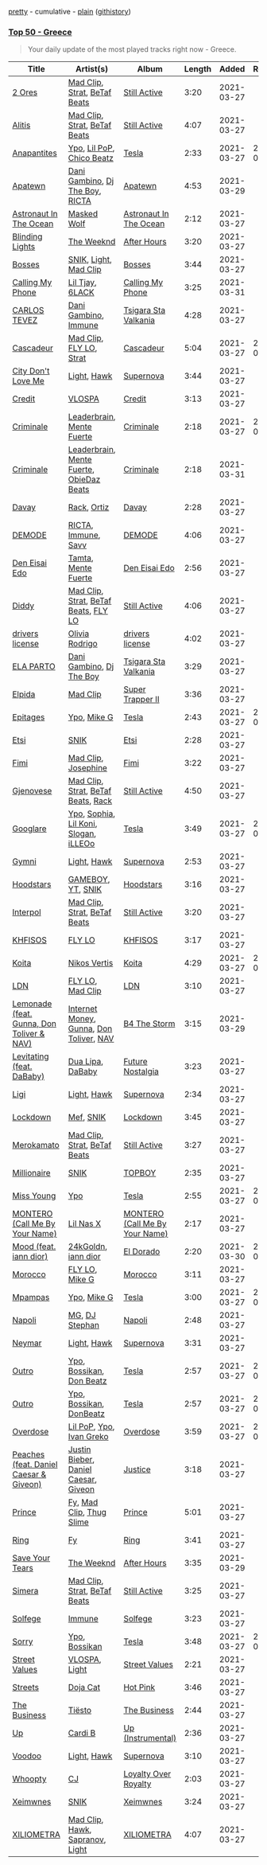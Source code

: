 [pretty](/playlists/pretty/Top%2050%20-%20Greece.md) - cumulative - [plain](/playlists/plain/37i9dQZEVXbJqdarpmTJDL) ([githistory](https://github.githistory.xyz/mackorone/spotify-playlist-archive/blob/main/playlists/plain/37i9dQZEVXbJqdarpmTJDL))

### [Top 50 - Greece](https://open.spotify.com/playlist/37i9dQZEVXbJqdarpmTJDL)

> Your daily update of the most played tracks right now - Greece.

| Title | Artist(s) | Album | Length | Added | Removed |
|---|---|---|---|---|---|
| [2 Ores](https://open.spotify.com/track/6tserlpy6hsTnLPImpw9Di) | [Mad Clip](https://open.spotify.com/artist/3KcZf8BFeFBtnGyOZmUggd), [Strat](https://open.spotify.com/artist/48h12D3cJbqfn1ReVL9qbw), [BeTaf Beats](https://open.spotify.com/artist/5qDpS8QhKjNRZ6aRrcpY1Z) | [Still Active](https://open.spotify.com/album/6yfbRFac4pSvmPOc2INxFe) | 3:20 | 2021-03-27 |  |
| [Alitis](https://open.spotify.com/track/3zCUHfPi1kl8EUUamLxaJ0) | [Mad Clip](https://open.spotify.com/artist/3KcZf8BFeFBtnGyOZmUggd), [Strat](https://open.spotify.com/artist/48h12D3cJbqfn1ReVL9qbw), [BeTaf Beats](https://open.spotify.com/artist/5qDpS8QhKjNRZ6aRrcpY1Z) | [Still Active](https://open.spotify.com/album/6yfbRFac4pSvmPOc2INxFe) | 4:07 | 2021-03-27 |  |
| [Anapantites](https://open.spotify.com/track/2pydsgLB77gocwSQINmZEV) | [Ypo](https://open.spotify.com/artist/2ZXlAIBIejTdK0VlfsAqMV), [Lil PoP](https://open.spotify.com/artist/6Z53MNjWyTH16xE6hXwttS), [Chico Beatz](https://open.spotify.com/artist/00TgUofD51utqGzkMdAbWY) | [Tesla](https://open.spotify.com/album/0sScRh4fH6mjdteRBi6u7m) | 2:33 | 2021-03-27 | 2021-03-27 |
| [Apatewn](https://open.spotify.com/track/1gK70fcr4UnSDmP7KXtH0F) | [Dani Gambino](https://open.spotify.com/artist/0JDrljGBQpzIKFIcZ4R1H4), [Dj The Boy](https://open.spotify.com/artist/0MyAm8pgx6zC6FGXUHHoUj), [RICTA](https://open.spotify.com/artist/4YiKEuOS5GwMujJMkIPGFN) | [Apatewn](https://open.spotify.com/album/69WsIiBINGuXODn7zzmk0u) | 4:53 | 2021-03-29 |  |
| [Astronaut In The Ocean](https://open.spotify.com/track/3VT8hOC5vuDXBsHrR53WFh) | [Masked Wolf](https://open.spotify.com/artist/1uU7g3DNSbsu0QjSEqZtEd) | [Astronaut In The Ocean](https://open.spotify.com/album/57UjGWNfxfsBCykDm73XBK) | 2:12 | 2021-03-27 |  |
| [Blinding Lights](https://open.spotify.com/track/0VjIjW4GlUZAMYd2vXMi3b) | [The Weeknd](https://open.spotify.com/artist/1Xyo4u8uXC1ZmMpatF05PJ) | [After Hours](https://open.spotify.com/album/4yP0hdKOZPNshxUOjY0cZj) | 3:20 | 2021-03-27 |  |
| [Bosses](https://open.spotify.com/track/4lRQP4PC7ZHQnkPuq8N52N) | [SNIK](https://open.spotify.com/artist/6wN4QyhoM6fN49kEB25rnl), [Light](https://open.spotify.com/artist/1UdbiTrv73Dp7F0s3OHmn2), [Mad Clip](https://open.spotify.com/artist/3KcZf8BFeFBtnGyOZmUggd) | [Bosses](https://open.spotify.com/album/7l81rRLV1MOes82mBuz71E) | 3:44 | 2021-03-27 |  |
| [Calling My Phone](https://open.spotify.com/track/5Kskr9LcNYa0tpt5f0ZEJx) | [Lil Tjay](https://open.spotify.com/artist/6jGMq4yGs7aQzuGsMgVgZR), [6LACK](https://open.spotify.com/artist/4IVAbR2w4JJNJDDRFP3E83) | [Calling My Phone](https://open.spotify.com/album/1QhKOq11hGEoNA42rV2IHp) | 3:25 | 2021-03-31 |  |
| [CARLOS TEVEZ](https://open.spotify.com/track/7sqV5wrcZH0B4q8X9uHKFJ) | [Dani Gambino](https://open.spotify.com/artist/0JDrljGBQpzIKFIcZ4R1H4), [Immune](https://open.spotify.com/artist/7bg4UOzqHiULOABzTycGyX) | [Tsigara Sta Valkania](https://open.spotify.com/album/7kdCFhlocESWDQFecZ9wny) | 4:28 | 2021-03-27 |  |
| [Cascadeur](https://open.spotify.com/track/3xESR3mhjnxZETiVKbdXhI) | [Mad Clip](https://open.spotify.com/artist/3KcZf8BFeFBtnGyOZmUggd), [FLY LO](https://open.spotify.com/artist/1zeAbUJAbLOWeYpgRVnYmu), [Strat](https://open.spotify.com/artist/48h12D3cJbqfn1ReVL9qbw) | [Cascadeur](https://open.spotify.com/album/15My4RUkcR0XUYFscGbXHB) | 5:04 | 2021-03-27 | 2021-03-30 |
| [City Don't Love Me](https://open.spotify.com/track/7AZ8APzmxt0McQXnEXBq44) | [Light](https://open.spotify.com/artist/1UdbiTrv73Dp7F0s3OHmn2), [Hawk](https://open.spotify.com/artist/0vUcZVCNG7i5OV0zb8Icfw) | [Supernova](https://open.spotify.com/album/0YjJuXJlkF0Al7355W6BXU) | 3:44 | 2021-03-27 |  |
| [Credit](https://open.spotify.com/track/1vBxWdcP9a25Zv7dbsTN9M) | [VLOSPA](https://open.spotify.com/artist/5VzicjuhIv0IwMz15hEORa) | [Credit](https://open.spotify.com/album/6qdnpra7gFwxZWcas3QiTA) | 3:13 | 2021-03-27 |  |
| [Criminale](https://open.spotify.com/track/06Rn9dPc1lxouC62whG3l6) | [Leaderbrain](https://open.spotify.com/artist/5q2IdmHx3SBYq1l5IixqTZ), [Mente Fuerte](https://open.spotify.com/artist/7siPnM6FjNP8KnXO5YDwAH) | [Criminale](https://open.spotify.com/album/3JfZ9cHDkk1db60W6A6Aob) | 2:18 | 2021-03-27 | 2021-03-31 |
| [Criminale](https://open.spotify.com/track/06Rn9dPc1lxouC62whG3l6) | [Leaderbrain](https://open.spotify.com/artist/5q2IdmHx3SBYq1l5IixqTZ), [Mente Fuerte](https://open.spotify.com/artist/7siPnM6FjNP8KnXO5YDwAH), [ObieDaz Beats](https://open.spotify.com/artist/08GTkgJXi9tedLqjbLDLCP) | [Criminale](https://open.spotify.com/album/3JfZ9cHDkk1db60W6A6Aob) | 2:18 | 2021-03-31 |  |
| [Davay](https://open.spotify.com/track/54EXZcuRYIFW75Y5Bxenxt) | [Rack](https://open.spotify.com/artist/6YYOTK6Qyv6PuFipPxCCoe), [Ortiz](https://open.spotify.com/artist/6nidPawoE1wPgAtFmeyXyR) | [Davay](https://open.spotify.com/album/4ImFxuj7uxPzj91eEYPHfQ) | 2:28 | 2021-03-27 |  |
| [DEMODE](https://open.spotify.com/track/6zFIf7W0pKa9HO50dw5E8u) | [RICTA](https://open.spotify.com/artist/4YiKEuOS5GwMujJMkIPGFN), [Immune](https://open.spotify.com/artist/7bg4UOzqHiULOABzTycGyX), [Savv](https://open.spotify.com/artist/0OFppp8Z3TaehuqGoC6BD1) | [DEMODE](https://open.spotify.com/album/7aFsEiPU5uJPM4KcM1Skt6) | 4:06 | 2021-03-27 |  |
| [Den Eisai Edo](https://open.spotify.com/track/3tEIOasqpy7ghhcu5ueqGp) | [Tamta](https://open.spotify.com/artist/0VGybH10ziMPo99SYOwMoQ), [Mente Fuerte](https://open.spotify.com/artist/7siPnM6FjNP8KnXO5YDwAH) | [Den Eisai Edo](https://open.spotify.com/album/2uSNpOoE7fQ1mhy08YT4h4) | 2:56 | 2021-03-27 |  |
| [Diddy](https://open.spotify.com/track/0DV9QK5UZlTG8jwSECi3No) | [Mad Clip](https://open.spotify.com/artist/3KcZf8BFeFBtnGyOZmUggd), [Strat](https://open.spotify.com/artist/48h12D3cJbqfn1ReVL9qbw), [BeTaf Beats](https://open.spotify.com/artist/5qDpS8QhKjNRZ6aRrcpY1Z), [FLY LO](https://open.spotify.com/artist/1zeAbUJAbLOWeYpgRVnYmu) | [Still Active](https://open.spotify.com/album/6yfbRFac4pSvmPOc2INxFe) | 4:06 | 2021-03-27 |  |
| [drivers license](https://open.spotify.com/track/7lPN2DXiMsVn7XUKtOW1CS) | [Olivia Rodrigo](https://open.spotify.com/artist/1McMsnEElThX1knmY4oliG) | [drivers license](https://open.spotify.com/album/66FPnVL9G4CMKy3wvaGTcr) | 4:02 | 2021-03-27 |  |
| [ELA PARTO](https://open.spotify.com/track/1VYv1xH7yUl0b43UVR6yA9) | [Dani Gambino](https://open.spotify.com/artist/0JDrljGBQpzIKFIcZ4R1H4), [Dj The Boy](https://open.spotify.com/artist/0MyAm8pgx6zC6FGXUHHoUj) | [Tsigara Sta Valkania](https://open.spotify.com/album/7kdCFhlocESWDQFecZ9wny) | 3:29 | 2021-03-27 |  |
| [Elpida](https://open.spotify.com/track/1JaBJC3gj7jSsNxsnYTzhj) | [Mad Clip](https://open.spotify.com/artist/3KcZf8BFeFBtnGyOZmUggd) | [Super Trapper II](https://open.spotify.com/album/2ceBhmjSZM70fotWrLnsUV) | 3:36 | 2021-03-27 |  |
| [Epitages](https://open.spotify.com/track/0uZD63eg4dbvqs0MW375Pi) | [Ypo](https://open.spotify.com/artist/2ZXlAIBIejTdK0VlfsAqMV), [Mike G](https://open.spotify.com/artist/7zYmrye7LvmpMkfHWrENu9) | [Tesla](https://open.spotify.com/album/0sScRh4fH6mjdteRBi6u7m) | 2:43 | 2021-03-27 | 2021-03-27 |
| [Etsi](https://open.spotify.com/track/73d7q3kVVIgfCUK07bVIVH) | [SNIK](https://open.spotify.com/artist/6wN4QyhoM6fN49kEB25rnl) | [Etsi](https://open.spotify.com/album/08RD51cNQQmrnMqZzkDQlT) | 2:28 | 2021-03-27 |  |
| [Fimi](https://open.spotify.com/track/1ObRO6vf0rLZJ57iT2Y3df) | [Mad Clip](https://open.spotify.com/artist/3KcZf8BFeFBtnGyOZmUggd), [Josephine](https://open.spotify.com/artist/1fAotS2jUxpI8bnIxd5cIR) | [Fimi](https://open.spotify.com/album/0BI7ftzriehdJ5tm1ftFze) | 3:22 | 2021-03-27 |  |
| [Gjenovese](https://open.spotify.com/track/3Ip0y9quoAD4VdUkcdHWSz) | [Mad Clip](https://open.spotify.com/artist/3KcZf8BFeFBtnGyOZmUggd), [Strat](https://open.spotify.com/artist/48h12D3cJbqfn1ReVL9qbw), [BeTaf Beats](https://open.spotify.com/artist/5qDpS8QhKjNRZ6aRrcpY1Z), [Rack](https://open.spotify.com/artist/6YYOTK6Qyv6PuFipPxCCoe) | [Still Active](https://open.spotify.com/album/6yfbRFac4pSvmPOc2INxFe) | 4:50 | 2021-03-27 |  |
| [Googlare](https://open.spotify.com/track/5FWjDHtOFlFjXk4wQbkgRg) | [Ypo](https://open.spotify.com/artist/2ZXlAIBIejTdK0VlfsAqMV), [Sophia](https://open.spotify.com/artist/21sZyR7G75dNav5foqjApa), [Lil Koni](https://open.spotify.com/artist/4md2OwykkDpAVx2keVXBBV), [Slogan](https://open.spotify.com/artist/64Eb4jttIVIP6T2qVBP8wh), [iLLEOo](https://open.spotify.com/artist/1SZwJYkX5jEm8xqZXSGXjj) | [Tesla](https://open.spotify.com/album/0sScRh4fH6mjdteRBi6u7m) | 3:49 | 2021-03-27 | 2021-03-27 |
| [Gymni](https://open.spotify.com/track/0Vo6x7xCIqQlnm2XbLZ6mF) | [Light](https://open.spotify.com/artist/1UdbiTrv73Dp7F0s3OHmn2), [Hawk](https://open.spotify.com/artist/0vUcZVCNG7i5OV0zb8Icfw) | [Supernova](https://open.spotify.com/album/0YjJuXJlkF0Al7355W6BXU) | 2:53 | 2021-03-27 |  |
| [Hoodstars](https://open.spotify.com/track/3F8ZuhmuIIIYkks2cqBiXZ) | [GAMEBOY](https://open.spotify.com/artist/09admC8JPSuizanrDUzWtd), [YT](https://open.spotify.com/artist/48pDK4NOqLtJxn5AAKVUra), [SNIK](https://open.spotify.com/artist/6wN4QyhoM6fN49kEB25rnl) | [Hoodstars](https://open.spotify.com/album/1otLh4p5S40sz9rOD4B7QX) | 3:16 | 2021-03-27 |  |
| [Interpol](https://open.spotify.com/track/1r8FtFFRvksF4iCjb52SsY) | [Mad Clip](https://open.spotify.com/artist/3KcZf8BFeFBtnGyOZmUggd), [Strat](https://open.spotify.com/artist/48h12D3cJbqfn1ReVL9qbw), [BeTaf Beats](https://open.spotify.com/artist/5qDpS8QhKjNRZ6aRrcpY1Z) | [Still Active](https://open.spotify.com/album/6yfbRFac4pSvmPOc2INxFe) | 3:20 | 2021-03-27 |  |
| [KHFISOS](https://open.spotify.com/track/6m9mAgw4rMkGUkHuSAFdDB) | [FLY LO](https://open.spotify.com/artist/1zeAbUJAbLOWeYpgRVnYmu) | [KHFISOS](https://open.spotify.com/album/2tldLLaOIfgj8wiUZLAKgV) | 3:17 | 2021-03-27 |  |
| [Koita](https://open.spotify.com/track/1KAaObDxDCla6jEHslBsjk) | [Nikos Vertis](https://open.spotify.com/artist/6BOprAXvUTWZjImX2dFdEa) | [Koita](https://open.spotify.com/album/0OSg5s7nyVhzKhKbeCj2sy) | 4:29 | 2021-03-27 | 2021-03-29 |
| [LDN](https://open.spotify.com/track/1TAypAcTg9M0u6UQ7r3LMR) | [FLY LO](https://open.spotify.com/artist/1zeAbUJAbLOWeYpgRVnYmu), [Mad Clip](https://open.spotify.com/artist/3KcZf8BFeFBtnGyOZmUggd) | [LDN](https://open.spotify.com/album/7Kwljulc9rBLJgoXEuCJ8S) | 3:10 | 2021-03-27 |  |
| [Lemonade (feat. Gunna, Don Toliver & NAV)](https://open.spotify.com/track/7hxHWCCAIIxFLCzvDgnQHX) | [Internet Money](https://open.spotify.com/artist/6MPCFvOQv5cIGfw3jODMF0), [Gunna](https://open.spotify.com/artist/2hlmm7s2ICUX0LVIhVFlZQ), [Don Toliver](https://open.spotify.com/artist/4Gso3d4CscCijv0lmajZWs), [NAV](https://open.spotify.com/artist/7rkW85dBwwrJtlHRDkJDAC) | [B4 The Storm](https://open.spotify.com/album/2vGU0DOcfsDee0euvhl1iZ) | 3:15 | 2021-03-29 |  |
| [Levitating (feat. DaBaby)](https://open.spotify.com/track/5nujrmhLynf4yMoMtj8AQF) | [Dua Lipa](https://open.spotify.com/artist/6M2wZ9GZgrQXHCFfjv46we), [DaBaby](https://open.spotify.com/artist/4r63FhuTkUYltbVAg5TQnk) | [Future Nostalgia](https://open.spotify.com/album/5lKlFlReHOLShQKyRv6AL9) | 3:23 | 2021-03-27 |  |
| [Ligi](https://open.spotify.com/track/4iWDvVZZgRVgVnTtHOkHXp) | [Light](https://open.spotify.com/artist/1UdbiTrv73Dp7F0s3OHmn2), [Hawk](https://open.spotify.com/artist/0vUcZVCNG7i5OV0zb8Icfw) | [Supernova](https://open.spotify.com/album/0YjJuXJlkF0Al7355W6BXU) | 2:34 | 2021-03-27 |  |
| [Lockdown](https://open.spotify.com/track/0LgIHffVhGleMeHORs7dUl) | [Mef](https://open.spotify.com/artist/45FQfgBXKsdtElNqmKeJTC), [SNIK](https://open.spotify.com/artist/6wN4QyhoM6fN49kEB25rnl) | [Lockdown](https://open.spotify.com/album/6IAu5JDi3qSGPOfAgPP3cN) | 3:45 | 2021-03-27 |  |
| [Merokamato](https://open.spotify.com/track/6QU0eI88roG2LSTFxR6UPF) | [Mad Clip](https://open.spotify.com/artist/3KcZf8BFeFBtnGyOZmUggd), [Strat](https://open.spotify.com/artist/48h12D3cJbqfn1ReVL9qbw), [BeTaf Beats](https://open.spotify.com/artist/5qDpS8QhKjNRZ6aRrcpY1Z) | [Still Active](https://open.spotify.com/album/6yfbRFac4pSvmPOc2INxFe) | 3:27 | 2021-03-27 |  |
| [Millionaire](https://open.spotify.com/track/01Y0KGT7VzixtLyOj44x56) | [SNIK](https://open.spotify.com/artist/6wN4QyhoM6fN49kEB25rnl) | [TOPBOY](https://open.spotify.com/album/6y1IrK4qfYlztsk6qvGnra) | 2:35 | 2021-03-27 |  |
| [Miss Young](https://open.spotify.com/track/3ypM5ER2yHe94Lm6QLFE71) | [Ypo](https://open.spotify.com/artist/2ZXlAIBIejTdK0VlfsAqMV) | [Tesla](https://open.spotify.com/album/0sScRh4fH6mjdteRBi6u7m) | 2:55 | 2021-03-27 | 2021-03-27 |
| [MONTERO (Call Me By Your Name)](https://open.spotify.com/track/3BZEcbdtXQSo7OrvKRJ6mb) | [Lil Nas X](https://open.spotify.com/artist/7jVv8c5Fj3E9VhNjxT4snq) | [MONTERO (Call Me By Your Name)](https://open.spotify.com/album/5iZytG7j5DDp9RlsmkGI97) | 2:17 | 2021-03-27 |  |
| [Mood (feat. iann dior)](https://open.spotify.com/track/4jPy3l0RUwlUI9T5XHBW2m) | [24kGoldn](https://open.spotify.com/artist/6fWVd57NKTalqvmjRd2t8Z), [iann dior](https://open.spotify.com/artist/6ASri4ePR7RlsvIQgWPJpS) | [El Dorado](https://open.spotify.com/album/270o30h7cAlEhBnbuSpFZq) | 2:20 | 2021-03-30 | 2021-03-31 |
| [Morocco](https://open.spotify.com/track/4Bzee1IYWlqVHKdksLjGeo) | [FLY LO](https://open.spotify.com/artist/1zeAbUJAbLOWeYpgRVnYmu), [Mike G](https://open.spotify.com/artist/7zYmrye7LvmpMkfHWrENu9) | [Morocco](https://open.spotify.com/album/3DWIJ5FiBmyb1jBSPHFjbT) | 3:11 | 2021-03-27 |  |
| [Mpampas](https://open.spotify.com/track/3tx1bEUOT7YpHPLj4u1ekC) | [Ypo](https://open.spotify.com/artist/2ZXlAIBIejTdK0VlfsAqMV), [Mike G](https://open.spotify.com/artist/7zYmrye7LvmpMkfHWrENu9) | [Tesla](https://open.spotify.com/album/0sScRh4fH6mjdteRBi6u7m) | 3:00 | 2021-03-27 | 2021-03-29 |
| [Napoli](https://open.spotify.com/track/5tdAToNfTBrzl0CouCqepZ) | [MG](https://open.spotify.com/artist/6SWOdiks4Ac3lMM8NCqDm0), [DJ Stephan](https://open.spotify.com/artist/0fxvzvlu3VQV3wDIhAxBmn) | [Napoli](https://open.spotify.com/album/2B1rR1kR6GZEgaA3yT2lJr) | 2:48 | 2021-03-27 |  |
| [Neymar](https://open.spotify.com/track/2GOnF9OwX7CSCHzinCr3VY) | [Light](https://open.spotify.com/artist/1UdbiTrv73Dp7F0s3OHmn2), [Hawk](https://open.spotify.com/artist/0vUcZVCNG7i5OV0zb8Icfw) | [Supernova](https://open.spotify.com/album/0YjJuXJlkF0Al7355W6BXU) | 3:31 | 2021-03-27 |  |
| [Outro](https://open.spotify.com/track/4vAbdNssb6B6OK4rcnO3AD) | [Ypo](https://open.spotify.com/artist/2ZXlAIBIejTdK0VlfsAqMV), [Bossikan](https://open.spotify.com/artist/2Iy8kK89T3l62dJcAkflqM), [Don Beatz](https://open.spotify.com/artist/4H6nT4hCQcA1Ghkswu17jA) | [Tesla](https://open.spotify.com/album/0sScRh4fH6mjdteRBi6u7m) | 2:57 | 2021-03-27 | 2021-03-27 |
| [Outro](https://open.spotify.com/track/4vAbdNssb6B6OK4rcnO3AD) | [Ypo](https://open.spotify.com/artist/2ZXlAIBIejTdK0VlfsAqMV), [Bossikan](https://open.spotify.com/artist/2Iy8kK89T3l62dJcAkflqM), [DonBeatz](https://open.spotify.com/artist/17qlQfDPyFAHsWvqblqdFa) | [Tesla](https://open.spotify.com/album/0sScRh4fH6mjdteRBi6u7m) | 2:57 | 2021-03-27 | 2021-03-27 |
| [Overdose](https://open.spotify.com/track/3N0dH5dZKj4momer7WIhRB) | [Lil PoP](https://open.spotify.com/artist/6Z53MNjWyTH16xE6hXwttS), [Ypo](https://open.spotify.com/artist/2ZXlAIBIejTdK0VlfsAqMV), [Ivan Greko](https://open.spotify.com/artist/0cy6ZMOTeautXRNJsR6PiV) | [Overdose](https://open.spotify.com/album/39RKr5qcAvAdRSRgD7AJo6) | 3:59 | 2021-03-27 | 2021-03-27 |
| [Peaches (feat. Daniel Caesar & Giveon)](https://open.spotify.com/track/4iJyoBOLtHqaGxP12qzhQI) | [Justin Bieber](https://open.spotify.com/artist/1uNFoZAHBGtllmzznpCI3s), [Daniel Caesar](https://open.spotify.com/artist/20wkVLutqVOYrc0kxFs7rA), [Giveon](https://open.spotify.com/artist/4fxd5Ee7UefO4CUXgwJ7IP) | [Justice](https://open.spotify.com/album/5dGWwsZ9iB2Xc3UKR0gif2) | 3:18 | 2021-03-27 |  |
| [Prince](https://open.spotify.com/track/4M8I7zcnQYsGH5thn1J0sC) | [Fy](https://open.spotify.com/artist/0WxSlQlue0fq99fXfGBmxA), [Mad Clip](https://open.spotify.com/artist/3KcZf8BFeFBtnGyOZmUggd), [Thug Slime](https://open.spotify.com/artist/2CeSpJpSDU42CUgPdGfyo0) | [Prince](https://open.spotify.com/album/12fMkjJiORq3h1JVJAdtOc) | 5:01 | 2021-03-27 |  |
| [Ring](https://open.spotify.com/track/5g5GOBG3mTODUxegwjK4VL) | [Fy](https://open.spotify.com/artist/0WxSlQlue0fq99fXfGBmxA) | [Ring](https://open.spotify.com/album/3AOLS2URlI0nyp6v6I9XS3) | 3:41 | 2021-03-27 |  |
| [Save Your Tears](https://open.spotify.com/track/5QO79kh1waicV47BqGRL3g) | [The Weeknd](https://open.spotify.com/artist/1Xyo4u8uXC1ZmMpatF05PJ) | [After Hours](https://open.spotify.com/album/4yP0hdKOZPNshxUOjY0cZj) | 3:35 | 2021-03-29 |  |
| [Simera](https://open.spotify.com/track/53QiU8y4PN4beZ3MoEIYnN) | [Mad Clip](https://open.spotify.com/artist/3KcZf8BFeFBtnGyOZmUggd), [Strat](https://open.spotify.com/artist/48h12D3cJbqfn1ReVL9qbw), [BeTaf Beats](https://open.spotify.com/artist/5qDpS8QhKjNRZ6aRrcpY1Z) | [Still Active](https://open.spotify.com/album/6yfbRFac4pSvmPOc2INxFe) | 3:25 | 2021-03-27 |  |
| [Solfege](https://open.spotify.com/track/7eZxh83S9spEfb3gAIcZZW) | [Immune](https://open.spotify.com/artist/7bg4UOzqHiULOABzTycGyX) | [Solfege](https://open.spotify.com/album/4g821NkcXctmx1GZgYnMsq) | 3:23 | 2021-03-27 |  |
| [Sorry](https://open.spotify.com/track/25EQ2K52izRy1WkMFbym2Z) | [Ypo](https://open.spotify.com/artist/2ZXlAIBIejTdK0VlfsAqMV), [Bossikan](https://open.spotify.com/artist/2Iy8kK89T3l62dJcAkflqM) | [Tesla](https://open.spotify.com/album/0sScRh4fH6mjdteRBi6u7m) | 3:48 | 2021-03-27 | 2021-03-29 |
| [Street Values](https://open.spotify.com/track/5008Rz0J8beglZBqnvSUCn) | [VLOSPA](https://open.spotify.com/artist/5VzicjuhIv0IwMz15hEORa), [Light](https://open.spotify.com/artist/1UdbiTrv73Dp7F0s3OHmn2) | [Street Values](https://open.spotify.com/album/1HNY1yTayyqeyLWBPV7dir) | 2:21 | 2021-03-27 |  |
| [Streets](https://open.spotify.com/track/60ynsPSSKe6O3sfwRnIBRf) | [Doja Cat](https://open.spotify.com/artist/5cj0lLjcoR7YOSnhnX0Po5) | [Hot Pink](https://open.spotify.com/album/1MmVkhiwTH0BkNOU3nw5d3) | 3:46 | 2021-03-27 |  |
| [The Business](https://open.spotify.com/track/6f3Slt0GbA2bPZlz0aIFXN) | [Tiësto](https://open.spotify.com/artist/2o5jDhtHVPhrJdv3cEQ99Z) | [The Business](https://open.spotify.com/album/2adSO4KU3FDjeM1PXCRDZm) | 2:44 | 2021-03-27 |  |
| [Up](https://open.spotify.com/track/1M4OcYkxAtu3ErzSgDEfoi) | [Cardi B](https://open.spotify.com/artist/4kYSro6naA4h99UJvo89HB) | [Up (Instrumental)](https://open.spotify.com/album/0Fe4Uj7GkgA1uDGGk8s92C) | 2:36 | 2021-03-27 |  |
| [Voodoo](https://open.spotify.com/track/6tGl1mj5CyoB1hUtOKyhkQ) | [Light](https://open.spotify.com/artist/1UdbiTrv73Dp7F0s3OHmn2), [Hawk](https://open.spotify.com/artist/0vUcZVCNG7i5OV0zb8Icfw) | [Supernova](https://open.spotify.com/album/0YjJuXJlkF0Al7355W6BXU) | 3:10 | 2021-03-27 |  |
| [Whoopty](https://open.spotify.com/track/1t9WgS8FN0534tLBRwbaxO) | [CJ](https://open.spotify.com/artist/7arQA31aZVS8yS6zUveWzb) | [Loyalty Over Royalty](https://open.spotify.com/album/0kHRftVXaiRHgQdtviml0G) | 2:03 | 2021-03-27 |  |
| [Xeimwnes](https://open.spotify.com/track/1GwHMf0Opo8nNxFLCoPI4X) | [SNIK](https://open.spotify.com/artist/6wN4QyhoM6fN49kEB25rnl) | [Xeimwnes](https://open.spotify.com/album/1LUmXQwTGFaf4j5mYcl7hS) | 3:24 | 2021-03-27 |  |
| [XILIOMETRA](https://open.spotify.com/track/0Az2D1ByNU09je0ZtzDcHm) | [Mad Clip](https://open.spotify.com/artist/3KcZf8BFeFBtnGyOZmUggd), [Hawk](https://open.spotify.com/artist/0vUcZVCNG7i5OV0zb8Icfw), [Sapranov](https://open.spotify.com/artist/0ydmHwy5hFIaJEoZWWcKxC), [Light](https://open.spotify.com/artist/1UdbiTrv73Dp7F0s3OHmn2) | [XILIOMETRA](https://open.spotify.com/album/2gFaNxStuphvpezGodu4aD) | 4:07 | 2021-03-27 |  |